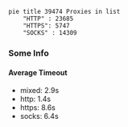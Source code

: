 
```mermaid
pie title 39474 Proxies in list
    "HTTP" : 23685
    "HTTPS": 5747
    "SOCKS" : 14309
```

### Some Info
#### Average Timeout

- mixed: 2.9s
- http: 1.4s
- https: 8.6s
- socks: 6.4s